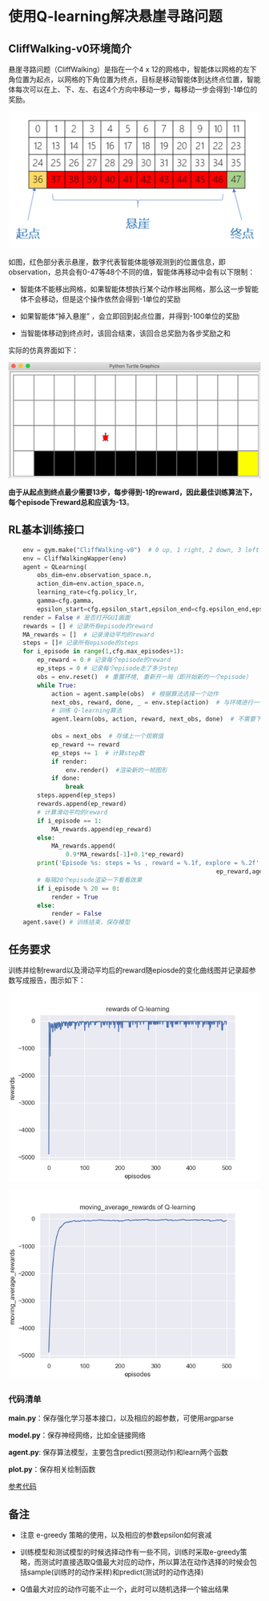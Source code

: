 # 使用Q-learning解决悬崖寻路问题

## CliffWalking-v0环境简介

悬崖寻路问题（CliffWalking）是指在一个4 x 12的网格中，智能体以网格的左下角位置为起点，以网格的下角位置为终点，目标是移动智能体到达终点位置，智能体每次可以在上、下、左、右这4个方向中移动一步，每移动一步会得到-1单位的奖励。

<img src="../../codes/Q-learning/assets/image-20201007211441036.png" alt="image-20201007211441036" style="zoom:50%;" />

如图，红色部分表示悬崖，数字代表智能体能够观测到的位置信息，即observation，总共会有0-47等48个不同的值，智能体再移动中会有以下限制：

* 智能体不能移出网格，如果智能体想执行某个动作移出网格，那么这一步智能体不会移动，但是这个操作依然会得到-1单位的奖励

* 如果智能体“掉入悬崖” ，会立即回到起点位置，并得到-100单位的奖励

* 当智能体移动到终点时，该回合结束，该回合总奖励为各步奖励之和

实际的仿真界面如下：

<img src="../../codes/Q-learning/assets/image-20201007211858925.png" alt="image-20201007211858925" style="zoom:50%;" />

**由于从起点到终点最少需要13步，每步得到-1的reward，因此最佳训练算法下，每个episode下reward总和应该为-13**。



## RL基本训练接口

```python
    env = gym.make("CliffWalking-v0")  # 0 up, 1 right, 2 down, 3 left
    env = CliffWalkingWapper(env)
    agent = QLearning(
        obs_dim=env.observation_space.n,
        action_dim=env.action_space.n,
        learning_rate=cfg.policy_lr,
        gamma=cfg.gamma,
        epsilon_start=cfg.epsilon_start,epsilon_end=cfg.epsilon_end,epsilon_decay=cfg.epsilon_decay)
    render = False # 是否打开GUI画面
    rewards = [] # 记录所有episode的reward
    MA_rewards = []  # 记录滑动平均的reward
    steps = []# 记录所有episode的steps
    for i_episode in range(1,cfg.max_episodes+1):
        ep_reward = 0 # 记录每个episode的reward
        ep_steps = 0 # 记录每个episode走了多少step
        obs = env.reset()  # 重置环境, 重新开一局（即开始新的一个episode）
        while True:
            action = agent.sample(obs)  # 根据算法选择一个动作
            next_obs, reward, done, _ = env.step(action)  # 与环境进行一个交互
            # 训练 Q-learning算法
            agent.learn(obs, action, reward, next_obs, done)  # 不需要下一步的action

            obs = next_obs  # 存储上一个观察值
            ep_reward += reward
            ep_steps += 1  # 计算step数
            if render:
                env.render()  #渲染新的一帧图形
            if done:
                break
        steps.append(ep_steps)
        rewards.append(ep_reward)
        # 计算滑动平均的reward
        if i_episode == 1:
            MA_rewards.append(ep_reward)
        else:
            MA_rewards.append(
                0.9*MA_rewards[-1]+0.1*ep_reward) 
        print('Episode %s: steps = %s , reward = %.1f, explore = %.2f' % (i_episode, ep_steps,
                                                          ep_reward,agent.epsilon))                                 
        # 每隔20个episode渲染一下看看效果
        if i_episode % 20 == 0:
            render = True
        else:
            render = False
    agent.save() # 训练结束，保存模型
```

## 任务要求

训练并绘制reward以及滑动平均后的reward随epiosde的变化曲线图并记录超参数写成报告，图示如下：

![rewards](assets/rewards.png)

![moving_average_rewards](assets/moving_average_rewards.png)

### 代码清单

**main.py**：保存强化学习基本接口，以及相应的超参数，可使用argparse

**model.py**：保存神经网络，比如全链接网络

**agent.py**: 保存算法模型，主要包含predict(预测动作)和learn两个函数

**plot.py**：保存相关绘制函数

[参考代码](https://github.com/datawhalechina/leedeeprl-notes/tree/master/codes/Q-learning)

## 备注

* 注意 e-greedy 策略的使用，以及相应的参数epsilon如何衰减
* 训练模型和测试模型的时候选择动作有一些不同，训练时采取e-greedy策略，而测试时直接选取Q值最大对应的动作，所以算法在动作选择的时候会包括sample(训练时的动作采样)和predict(测试时的动作选择)

* Q值最大对应的动作可能不止一个，此时可以随机选择一个输出结果